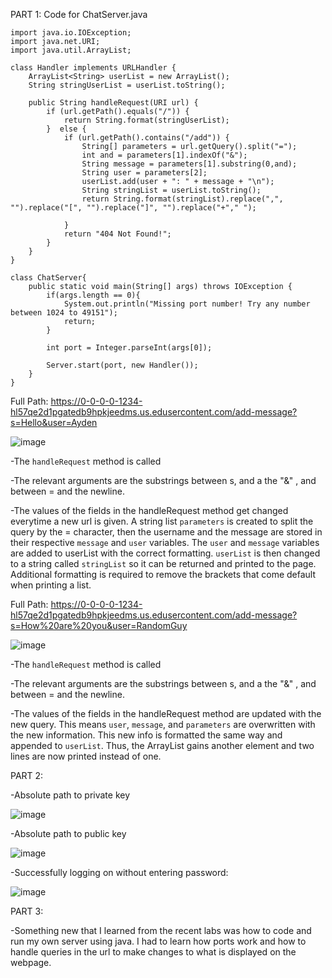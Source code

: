 PART 1:
Code for ChatServer.java

```
import java.io.IOException;
import java.net.URI;
import java.util.ArrayList;

class Handler implements URLHandler {
    ArrayList<String> userList = new ArrayList();
    String stringUserList = userList.toString();
    
    public String handleRequest(URI url) {
        if (url.getPath().equals("/")) {
            return String.format(stringUserList);
        }  else {
            if (url.getPath().contains("/add")) {
                String[] parameters = url.getQuery().split("=");
                int and = parameters[1].indexOf("&");
                String message = parameters[1].substring(0,and);
                String user = parameters[2];
                userList.add(user + ": " + message + "\n");
                String stringList = userList.toString();
                return String.format(stringList).replace(",", "").replace("[", "").replace("]", "").replace("+"," ");
               
            }
            return "404 Not Found!";
        }
    }
}

class ChatServer{
    public static void main(String[] args) throws IOException {
        if(args.length == 0){
            System.out.println("Missing port number! Try any number between 1024 to 49151");
            return;
        }

        int port = Integer.parseInt(args[0]);

        Server.start(port, new Handler());
    }
}
```
Full Path: https://0-0-0-0-1234-hl57qe2d1pgatedb9hpkjeedms.us.edusercontent.com/add-message?s=Hello&user=Ayden

![image](https://github.com/Ayyuan1/cse15l-lab-reports/assets/156359241/7f947bda-d827-43b2-9b41-d7eb1cba271c)

-The `handleRequest` method is called

-The relevant arguments are the substrings between s, and a the "&" , and between = and the newline.

-The values of the fields in the handleRequest method get changed everytime a new url is given. A string list  `parameters` is created to split the query by the = character, then the username and the message are stored in their respective `message` and `user` variables. The `user` and `message` variables are added to userList with the correct formatting. `userList` is then changed to a string called `stringList` so it can be returned and printed to the page. Additional formatting is required to remove the brackets that come default when printing a list.

Full Path: https://0-0-0-0-1234-hl57qe2d1pgatedb9hpkjeedms.us.edusercontent.com/add-message?s=How%20are%20you&user=RandomGuy

![image](https://github.com/Ayyuan1/cse15l-lab-reports/assets/156359241/2b1ee516-2dcc-4612-a92e-294b9c814a63)

-The `handleRequest` method is called

-The relevant arguments are the substrings between s, and a the "&" , and between = and the newline.

-The values of the fields in the handleRequest method are updated with the new query. This means `user`, `message`, and `parameters` are overwritten with the new information. This new info is formatted the same way and appended to `userList`. Thus, the ArrayList gains another element and two lines are now printed instead of one.

PART 2:

-Absolute path to private key

![image](https://github.com/Ayyuan1/cse15l-lab-reports/assets/156359241/9a9e2b65-a05d-48bc-81d3-0f1c58937435)



-Absolute path to public key

![image](https://github.com/Ayyuan1/cse15l-lab-reports/assets/156359241/bff0ad1e-8351-4f6c-837d-1fcd14e7ff35)



-Successfully logging on without entering password:

![image](https://github.com/Ayyuan1/cse15l-lab-reports/assets/156359241/3147f8b7-d009-49ca-b560-0c94cbaf5de1)

PART 3:

-Something new that I learned from the recent labs was how to code and run my own server using java. I had to learn how ports work and how to handle queries in the url to make changes to what is displayed on the webpage.
